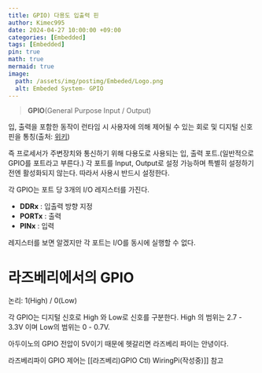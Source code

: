 ```yaml
---
title: GPIO) 다용도 입출력 핀
author: Kimec995
date: 2024-04-27 10:00:00 +09:00
categories: [Embedded]
tags: [Embedded]
pin: true
math: true
mermaid: true
image: 
  path: /assets/img/postimg/Embeded/Logo.png
  alt: Embeded System- GPIO
---
```


> **GPIO**(General Purpose Input / Output)

입, 출력을 포함한 동작이 런타임 시 사용자에 의해 제어될 수 있는 회로 및 디지털 신호 핀을 통칭(출처: [위키](https://ko.wikipedia.org/wiki/GPIO))

즉 프로세서가 주변장치와 통신하기 위해 다용도로 사용되는 입, 출력 포트.(일반적으로 GPIO를 포트라고 부른다.)
각 포트를 Input, Output로 설정 가능하며 특별히 설정하기 전엔 활성화되지 않는다. 따라서 사용시 반드시 설정한다.

각 GPIO는 포트 당 3개의 I/O 레지스터를 가진다.

- **DDRx** : 입출력 방향 지정
- **PORTx** : 출력
- **PINx** : 입력

레지스터를 보면 알겠지만 각 포트는 I/O를 동시에 실행할 수 없다.

# 라즈베리에서의 GPIO
논리: 1(High) / 0(Low)

각 GPIO는 디지털 신호로 High 와 Low로 신호를 구분한다.
High 의 범위는 2.7 - 3.3V 이며 Low의 범위는 0 - 0.7V.

아두이노의 GPIO 전압이 5V이기 때문에 헷갈리면 라즈베리 파이는 안녕이다.

라즈베리파이 GPIO 제어는 [[라즈베리)GPIO Ctl) WiringPi(작성중)]] 참고